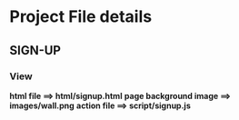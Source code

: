 # Project File details
 
## SIGN-UP 
### View
**html file ==> html/signup.html**
**page background image ==> images/wall.png**
**action file ==>  script/signup.js**

